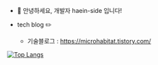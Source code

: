 - 👋 안녕하세요, 개발자 haein-side 입니다!

- tech blog ✏️
  - 기술블로그 : https://microhabitat.tistory.com/


<!---![haein-side's GitHub stats](https://github-readme-stats.vercel.app/api?username=haein-side&show_icons=true&theme=great-gatsby) --->
[![Top Langs](https://github-readme-stats.vercel.app/api/top-langs/?username=haein-side&layout=compact&theme=great-gatsby&langs_count=6)](https://github.com/anuraghazra/github-readme-stats)

<!---
haein-side/haein-side is a ✨ special ✨ repository because its `README.md` (this file) appears on your GitHub profile.
You can click the Preview link to take a look at your changes.
--->
